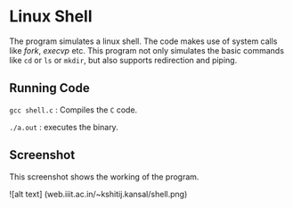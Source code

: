 Linux Shell
===========

The program simulates a linux shell. The code makes use of system calls like *fork*, *execvp* etc. This program not only simulates the basic
commands like `cd` or `ls` or `mkdir`, but also supports redirection and piping.

Running Code
------------

`gcc shell.c` : Compiles the `C` code.

`./a.out` : executes the binary.

Screenshot
----------

This screenshot shows the working of the program. 

![alt text] (web.iiit.ac.in/~kshitij.kansal/shell.png)

